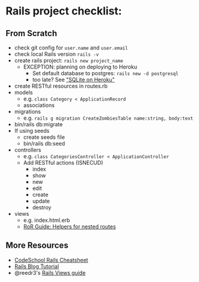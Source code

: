 # Rails project checklist:

## From Scratch
- check git config for `user.name` and `user.email`
- check local Rails version `rails -v`
- create rails project: `rails new project_name`
  - EXCEPTION: planning on deploying to Heroku
    - Set default database to postgres: `rails new -d postgresql`
    - too late? See ["SQLite on Heroku"](https://devcenter.heroku.com/articles/sqlite3)
- create RESTful resources in routes.rb
- models
  - e.g. `class Category < ApplicationRecord`
  - associations
- migrations
  - e.g. `rails g migration CreateZombiesTable name:string, body:text`
- bin/rails db:migrate
- If using seeds
  - create seeds file
  - bin/rails db:seed
- controllers
  - e.g. `class CategoriesController < ApplicationController`
  - Add RESTful actions (ISNECUD)
    - index
    - show
    - new
    - edit
    - create
    - update
    - destroy
- views
  - e.g. index.html.erb
  - [RoR Guide: Helpers for nested routes](http://guides.rubyonrails.org/routing.html#controller-namespaces-and-routing)

## More Resources
- [CodeSchool Rails Cheatsheet](http://courseware.codeschool.com/rails_for_zombies_2_cheatsheets.pdf)
- [Rails Blog Tutorial](http://guides.rubyonrails.org/getting_started.html)
- @reedr3's [Rails Views guide](https://docs.google.com/presentation/d/1YnQ60gS43gvF4rlrQBIGzItQXdptHyHJgJ3au4zJLVU/edit#slide=id.g16a951c5c0_0_58)
